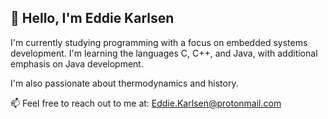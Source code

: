## 👋 Hello, I'm Eddie Karlsen

I'm currently studying programming with a focus on embedded systems development. I'm learning the languages C, C++, and Java, with additional emphasis on Java development.

I'm also passionate about thermodynamics and history.

📫 Feel free to reach out to me at: Eddie.Karlsen@protonmail.com
